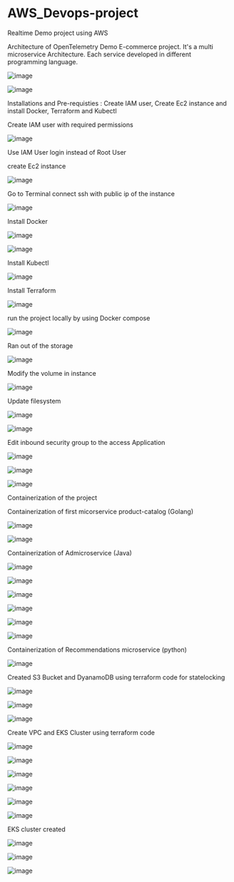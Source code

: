 # AWS_Devops-project
Realtime Demo project using AWS

Architecture of OpenTelemetry Demo E-commerce project. It's a multi microservice Architecture. Each service developed in different programming language.

![image](https://github.com/user-attachments/assets/78750c5e-2f94-4bc7-9228-2c7115d8ab35)


![image](https://github.com/user-attachments/assets/5bf98ea6-0a79-4025-891e-ddbed5591d45)


Installations and Pre-requisties : Create IAM user, Create Ec2 instance and install Docker, Terraform and Kubectl


Create IAM user with required permissions

![image](https://github.com/user-attachments/assets/8492fe33-9000-4fd1-9285-ad3542c33897)

Use IAM User login instead of Root User

create Ec2 instance

![image](https://github.com/user-attachments/assets/6130678d-456c-4d1b-b0f8-96a73e4f7e24)

Go to Terminal connect ssh with public ip of the instance

![image](https://github.com/user-attachments/assets/6cb859c1-a2fd-4e9a-aa82-795c01ed3b93)

Install Docker

![image](https://github.com/user-attachments/assets/c2d1ab28-3425-4160-a38d-22e99da72e6f)

![image](https://github.com/user-attachments/assets/64e14046-18e9-4f42-98fe-8dc126c1b70c)

Install Kubectl

![image](https://github.com/user-attachments/assets/e2910d87-e753-4bae-b1a9-689dc9462417)

Install Terraform

![image](https://github.com/user-attachments/assets/9f333558-9f85-4135-8210-19727bae053d)

run the project locally by using Docker compose

![image](https://github.com/user-attachments/assets/e32e7170-4a74-4045-a88e-138e55a5a3e8)

Ran out of the storage

![image](https://github.com/user-attachments/assets/02c2973f-d037-49e9-a32c-4203b8825a14)

Modify the volume in instance

![image](https://github.com/user-attachments/assets/caab08cb-ab6a-4335-a6cb-b5497fa62ee5)

Update filesystem

![image](https://github.com/user-attachments/assets/e67526d1-dd99-4562-bf43-b443027155ab)

![image](https://github.com/user-attachments/assets/888c5853-beec-412b-b793-5eca1ba00173)

Edit inbound security group to the access Application

![image](https://github.com/user-attachments/assets/3a455460-0e2d-4240-a93e-b9a0f83c1b48)


![image](https://github.com/user-attachments/assets/069d9417-488b-4496-90f1-0af200c10bbc)

![image](https://github.com/user-attachments/assets/99e98266-c79c-4545-a90c-897e3282cdee)


Containerization of the project

Containerization of first micorservice product-catalog (Golang)


![image](https://github.com/user-attachments/assets/74c995ff-aa69-4124-b180-e7e16c25b1c3)


![image](https://github.com/user-attachments/assets/772302f8-b033-49ce-b5d5-cba606716ff6)





Containerization of Admicroservice (Java)

![image](https://github.com/user-attachments/assets/8664eec9-df4b-492b-ad21-e034b2c58909)


![image](https://github.com/user-attachments/assets/ebf85e99-06e5-438b-ad11-bffc4ac6ca7a)


![image](https://github.com/user-attachments/assets/d7406f86-e10a-44eb-8016-9713729dc1a2)



![image](https://github.com/user-attachments/assets/9831ced9-fa49-4074-8f77-66f7ec6ec7ec)


![image](https://github.com/user-attachments/assets/0859fc7d-73fd-4526-9007-458569ea916c)


![image](https://github.com/user-attachments/assets/8bc7dd92-acc6-422e-bfd2-4e0ce66cda6c)



Containerization of Recommendations microservice (python)


![image](https://github.com/user-attachments/assets/27699fc1-27a3-4a55-87d4-bab8595e38ae)


Created S3 Bucket and DyanamoDB using terraform code for statelocking

![image](https://github.com/user-attachments/assets/a49c4f89-4f1e-437e-8025-89b03ff349da)


![image](https://github.com/user-attachments/assets/c5fcb304-e9c9-48c1-9772-a30d215dbdff)


![image](https://github.com/user-attachments/assets/b79e1ea1-f638-4242-9ea7-a1082d496a77)

Create VPC and EKS Cluster using terraform code

![image](https://github.com/user-attachments/assets/3b70f568-9ecf-42d0-805b-db1b1e198867)

![image](https://github.com/user-attachments/assets/c8fe5067-ce45-490c-97cf-adb1edbcc072)

![image](https://github.com/user-attachments/assets/e684c981-9fdd-4cf3-b087-6b8bcec0b2a0)

![image](https://github.com/user-attachments/assets/6eca0c36-553d-4e77-912c-8fee95a155f7)

![image](https://github.com/user-attachments/assets/9e0a989b-0e91-4a32-ad5d-43a5328776c4)

![image](https://github.com/user-attachments/assets/7f25a9df-a269-4dda-8eb7-c5148498b07a)

EKS cluster created

![image](https://github.com/user-attachments/assets/9758e680-c713-422d-b465-d3bf4588e5bd)

![image](https://github.com/user-attachments/assets/eee0c06c-fda6-4f5c-b4be-4905a2709ba7)


![image](https://github.com/user-attachments/assets/35c41c7d-317d-46e2-89af-bc26eb46623b)








































